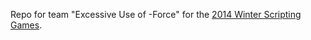 Repo for team "Excessive Use of -Force" for the [2014 Winter Scripting Games](http://scriptinggames.org/ "Scripting Games").